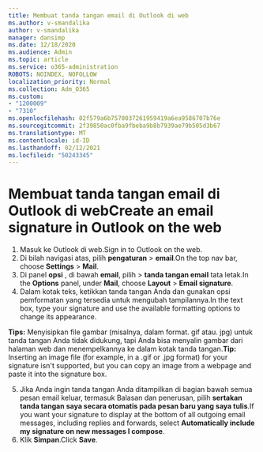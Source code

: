 ```yaml
---
title: Membuat tanda tangan email di Outlook di web
ms.author: v-smandalika
author: v-smandalika
manager: dansimp
ms.date: 12/18/2020
ms.audience: Admin
ms.topic: article
ms.service: o365-administration
ROBOTS: NOINDEX, NOFOLLOW
localization_priority: Normal
ms.collection: Adm_O365
ms.custom:
- "1200009"
- "7310"
ms.openlocfilehash: 02f579a6b7570037261959419a6ea9586707b76e
ms.sourcegitcommit: 2f39850ac0fba9fbeba9b8b7939ae79b505d3b67
ms.translationtype: MT
ms.contentlocale: id-ID
ms.lasthandoff: 02/12/2021
ms.locfileid: "50243345"
---
```

# <a name="create-an-email-signature-in-outlook-on-the-web"></a><span data-ttu-id="b1deb-102">Membuat tanda tangan email di Outlook di web</span><span class="sxs-lookup"><span data-stu-id="b1deb-102">Create an email signature in Outlook on the web</span></span>

1. <span data-ttu-id="b1deb-103">Masuk ke Outlook di web.</span><span class="sxs-lookup"><span data-stu-id="b1deb-103">Sign in to Outlook on the web.</span></span>
2. <span data-ttu-id="b1deb-104">Di bilah navigasi atas, pilih **pengaturan**  >  **email**.</span><span class="sxs-lookup"><span data-stu-id="b1deb-104">On the top nav bar, choose **Settings** > **Mail**.</span></span>
3. <span data-ttu-id="b1deb-105">Di panel **opsi** , di bawah **email**, pilih   >  **tanda tangan email** tata letak.</span><span class="sxs-lookup"><span data-stu-id="b1deb-105">In the **Options** panel, under **Mail**, choose **Layout** > **Email signature**.</span></span>
4. <span data-ttu-id="b1deb-106">Dalam kotak teks, ketikkan tanda tangan Anda dan gunakan opsi pemformatan yang tersedia untuk mengubah tampilannya.</span><span class="sxs-lookup"><span data-stu-id="b1deb-106">In the text box, type your signature and use the available formatting options to change its appearance.</span></span>

<span data-ttu-id="b1deb-107">**Tips:** Menyisipkan file gambar (misalnya, dalam format. gif atau. jpg) untuk tanda tangan Anda tidak didukung, tapi Anda bisa menyalin gambar dari halaman web dan menempelkannya ke dalam kotak tanda tangan.</span><span class="sxs-lookup"><span data-stu-id="b1deb-107">**Tip:** Inserting an image file (for example, in a .gif or .jpg format) for your signature isn't supported, but you can copy an image from a webpage and paste it into the signature box.</span></span>

5. <span data-ttu-id="b1deb-108">Jika Anda ingin tanda tangan Anda ditampilkan di bagian bawah semua pesan email keluar, termasuk Balasan dan penerusan, pilih **sertakan tanda tangan saya secara otomatis pada pesan baru yang saya tulis**.</span><span class="sxs-lookup"><span data-stu-id="b1deb-108">If you want your signature to display at the bottom of all outgoing email messages, including replies and forwards, select **Automatically include my signature on new messages I compose**.</span></span>
6. <span data-ttu-id="b1deb-109">Klik **Simpan**.</span><span class="sxs-lookup"><span data-stu-id="b1deb-109">Click **Save**.</span></span>
